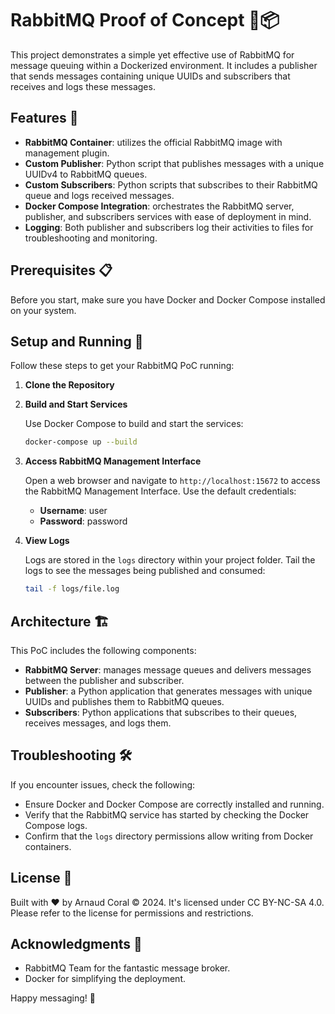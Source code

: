 
# RabbitMQ Proof of Concept 🐇📦

This project demonstrates a simple yet effective use of RabbitMQ for message queuing within a Dockerized environment. It includes a publisher that sends messages containing unique UUIDs and subscribers that receives and logs these messages.

## Features 🌟

- **RabbitMQ Container**: utilizes the official RabbitMQ image with management plugin.
- **Custom Publisher**: Python script that publishes messages with a unique UUIDv4 to RabbitMQ queues.
- **Custom Subscribers**: Python scripts that subscribes to their RabbitMQ queue and logs received messages.
- **Docker Compose Integration**: orchestrates the RabbitMQ server, publisher, and subscribers services with ease of deployment in mind.
- **Logging**: Both publisher and subscribers log their activities to files for troubleshooting and monitoring.

## Prerequisites 📋

Before you start, make sure you have Docker and Docker Compose installed on your system.

## Setup and Running 🚀

Follow these steps to get your RabbitMQ PoC running:

1. **Clone the Repository**



2. **Build and Start Services**

   Use Docker Compose to build and start the services:

   ```bash
   docker-compose up --build
   ```

3. **Access RabbitMQ Management Interface**

   Open a web browser and navigate to `http://localhost:15672` to access the RabbitMQ Management Interface. Use the default credentials:

   - **Username**: user
   - **Password**: password

4. **View Logs**

   Logs are stored in the `logs` directory within your project folder. Tail the logs to see the messages being published and consumed:

   ```bash
   tail -f logs/file.log
   ```

## Architecture 🏗️

This PoC includes the following components:

- **RabbitMQ Server**: manages message queues and delivers messages between the publisher and subscriber.
- **Publisher**: a Python application that generates messages with unique UUIDs and publishes them to RabbitMQ queues.
- **Subscribers**: Python applications that subscribes to their queues, receives messages, and logs them.

## Troubleshooting 🛠️

If you encounter issues, check the following:

- Ensure Docker and Docker Compose are correctly installed and running.
- Verify that the RabbitMQ service has started by checking the Docker Compose logs.
- Confirm that the `logs` directory permissions allow writing from Docker containers.

## License 📄

Built with ❤️ by Arnaud Coral © 2024. It's licensed under CC BY-NC-SA 4.0. Please refer to the license for permissions and restrictions.

## Acknowledgments 👏

- RabbitMQ Team for the fantastic message broker.
- Docker for simplifying the deployment.

Happy messaging! 📩